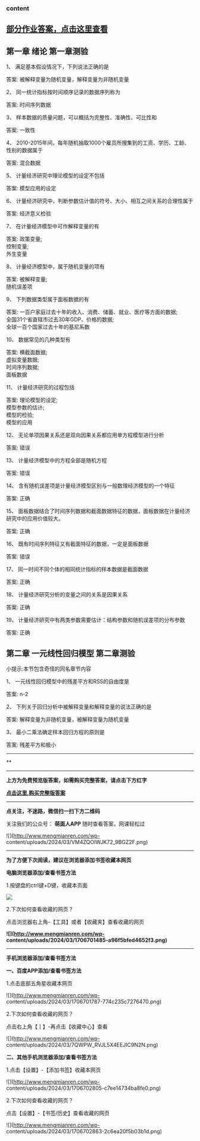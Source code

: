 ### content

## [部分作业答案，点击这里查看](http://mooc.mengmianren.com/mooc/335258.html)

## 第一章 绪论 第一章测验

1、 满足基本假设情况下，下列说法正确的是

答案: 被解释变量为随机变量，解释变量为非随机变量

2、 同一统计指标按时间顺序记录的数据序列称为

答案: 时间序列数据

3、 样本数据的质量问题，可以概括为完整性、准确性、可比性和

答案: 一致性

4、 2010-2015年间，每年随机抽取1000个雇员所搜集到的工资、学历、工龄、性别的数据属于

答案: 混合数据

5、 计量经济研究中理论模型的设定不包括

答案: 模型应用的设定

6、 计量经济研究中，判断参数估计值的符号、大小、相互之间关系的合理性属于

答案: 经济意义检验

7、 在计量经济模型中可作解释变量的有

答案: 政策变量;  
控制变量;  
外生变量

8、 计量经济模型中，属于随机变量的项有

答案: 被解释变量;  
随机误差项

9、 下列数据类型属于面板数据的有

答案: 一百户家庭过去十年的收入、消费、储蓄、就业、医疗等方面的数据;  
全国31个省直辖市过去30年GDP、价格的数据;  
全球一百个国家过去十年的基尼系数

10、 数据常见的几种类型有

答案: 横截面数据;  
虚拟变量数据;  
时间序列数据;  
面板数据

11、 计量经济研究的过程包括

答案: 理论模型的设定;  
模型参数的估计;  
模型的检验;  
模型的应用

12、 无论单项因果关系还是双向因果关系都应用单方程模型进行分析

答案: 错误

13、 计量经济模型中的方程全部是随机方程

答案: 错误

14、 含有随机误差项是计量经济模型区别与一般数理经济模型的一个特征

答案: 正确

15、 面板数据结合了时间序列数据和截面数据特征的数据，面板数据在计量经济研究中的应用价值较大。

答案: 正确

16、 既有时间序列特征又有截面特征的数据，一定是面板数据

答案: 错误

17、 同一时间不同个体的相同统计指标的样本数据是截面数据

答案: 正确

18、 计量经济研究分析的变量之间的关系是因果关系

答案: 正确

19、 计量经济研究中有两类参数需要估计：结构参数和随机误差项的分布参数

答案: 正确

## 第二章 一元线性回归模型 第二章测验

小提示:本节包含奇怪的同名章节内容

1、 一元线性回归模型中的残差平方和RSS的自由度是

答案: n-2

2、 下列关于回归分析中被解释变量和解释变量的说法正确的是

答案: 解释变量为非随机变量，被解释变量为随机变量

3、 最小二乘法确定样本回归方程的原则是

答案: 残差平方和极小

* * *

**

* * *

**上方为免费预览版答案，如需购买完整答案，请点击下方红字**

[**点击这里,购买完整版答案**](http://mooc.mengmianren.com/mooc/75148.html)

* * *

**点关注，不迷路，微信扫一扫下方二维码**

关注我们的公众号： **萌面人APP** 随时查看答案，网课轻松过

![](http://www.mengmianren.com/wp-
content/uploads/2024/03/VM4ZQOIWJK72_9BGZ2F.png)

* * *

**为了方便下次阅读，建议在浏览器添加书签收藏本网页**

**电脑浏览器添加/查看书签方法**

1.按键盘的ctrl键+D键，收藏本页面

![](http://www.mengmianren.com/wp-content/uploads/2024/03/AF9T_JKKHAJN.png)

2.下次如何查看收藏的网页？

点击浏览器右上角-【工具】或者【收藏夹】查看收藏的网页

**![](http://www.mengmianren.com/wp-
content/uploads/2024/03/1706701485-a96f5bfed4652f3.png)**

* * *

**手机浏览器添加/查看书签方法**

**一、百度APP添加/查看书签方法**

1.点击底部五角星收藏本网页

![](http://www.mengmianren.com/wp-
content/uploads/2024/03/1706701787-774c235c7276470.png)

2.下次如何查看收藏的网页？

点击右上角【┇】-再点击【收藏中心】查看

![](http://www.mengmianren.com/wp-
content/uploads/2024/03/7QWPW_RVJL5X4EEJIC9N2N.png)

**二、其他手机浏览器添加/查看书签方法**

1.点击【设置】-【添加书签】收藏本网页

![](http://www.mengmianren.com/wp-
content/uploads/2024/03/1706702805-c7ee14734ba8fe0.png)

2.下次如何查看收藏的网页？

点击【设置】-【书签/历史】查看收藏的网页

![](http://www.mengmianren.com/wp-
content/uploads/2024/03/1706702863-2c6ea20f5b03b1d.png)

